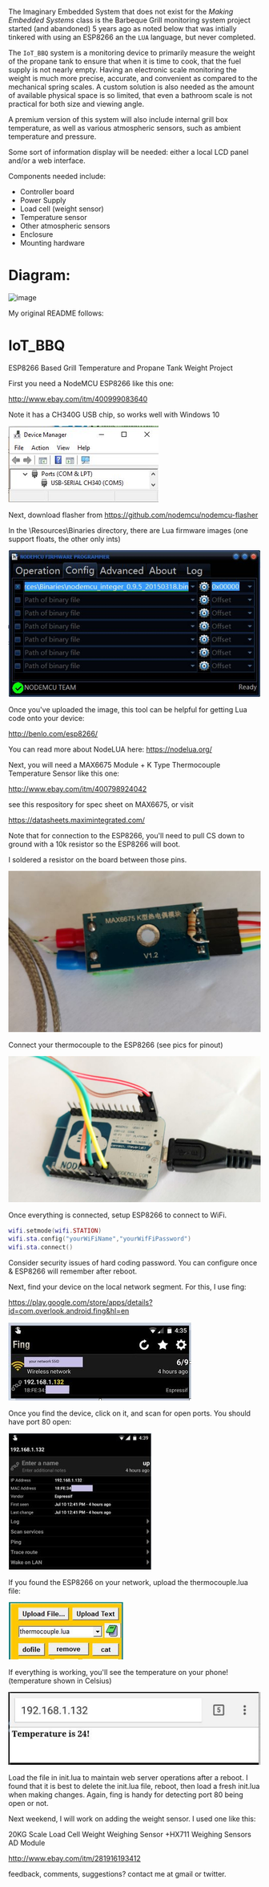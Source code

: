 
The Imaginary Embedded System that does not exist for the _Making Embedded Systems_ class is the Barbeque Grill 
monitoring system project started (and abandoned) 5 years ago as noted below that was intially tinkered with using
an ESP8266 an the `LUA` language, but never completed. 

The `IoT_BBQ` system is a monitoring device to primarily measure the weight of the propane tank to ensure that
when it is time to cook, that the fuel supply is not nearly empty. Having an electronic scale monitoring the weight
is much more precise, accurate, and convenient as compared to the mechanical spring scales. A custom solution is also 
needed as the amount of available physical space is so limited, that even a bathroom scale is not practical for both 
size and viewing angle.

A premium version of this system will also include internal grill box temperature, as well as various atmospheric sensors, 
such as ambient temperature and pressure. 

Some sort of information display will be needed: either a local LCD panel and/or a web interface.

Components needed include:

- Controller board
- Power Supply
- Load cell (weight sensor)
- Temperature sensor
- Other atmospheric sensors
- Enclosure
- Mounting hardware

# Diagram:

![image](https://user-images.githubusercontent.com/13059545/142352018-6cc0b29a-dc3a-40f1-bdc3-9d5999a4fc22.png)



My original README follows:

# IoT_BBQ
ESP8266 Based Grill Temperature and Propane Tank Weight Project

First you need a NodeMCU ESP8266 like this one:

http://www.ebay.com/itm/400999083640

Note it has a CH340G USB chip, so works well with Windows 10

![Windows Device Manager](https://github.com/gojimmypi/IoT_BBQ/blob/master/pics/Windows10_DeviceManager_CH340.JPG)

Next, download flasher from https://github.com/nodemcu/nodemcu-flasher

In the \Resources\Binaries directory, there are Lua firmware images (one support floats, the other only ints)

![config setting](https://github.com/gojimmypi/IoT_BBQ/blob/master/pics/Programmer_Config.jpg)

Once you've uploaded the image, this tool can be helpful for getting Lua code onto your device:

http://benlo.com/esp8266/ 

You can read more about NodeLUA here: https://nodelua.org/

Next, you will need a MAX6675 Module + K Type Thermocouple Temperature Sensor like this one: 

http://www.ebay.com/itm/400798924042

see this respository for spec sheet on MAX6675, or visit 

https://datasheets.maximintegrated.com/

Note that for connection to the ESP8266, you'll need to pull CS down to ground with a 10k resistor so the ESP8266 will boot.

I soldered a resistor on the board between those pins.

![soldered resistor](https://github.com/gojimmypi/IoT_BBQ/blob/master/pics/resistor.jpg)

Connect your thermocouple to the ESP8266 (see pics for pinout)

![board wiring](https://github.com/gojimmypi/IoT_BBQ/blob/master/pics/board.jpg)

Once everything is connected, setup ESP8266 to connect to WiFi. 

```Lua
wifi.setmode(wifi.STATION)
wifi.sta.config("yourWiFiName","yourWifFiPassword")
wifi.sta.connect()
```

Consider security issues of hard coding password. You can configure once & ESP8266 will remember after reboot.

Next, find your device on the local network segment. For this, I use fing:

https://play.google.com/store/apps/details?id=com.overlook.android.fing&hl=en

![fing](https://github.com/gojimmypi/IoT_BBQ/blob/master/pics/fing.jpg)

Once you find the device, click on it, and scan for open ports. You should have port 80 open:

![fing scan](https://github.com/gojimmypi/IoT_BBQ/blob/master/pics/fing-scan.jpg)

If you found the ESP8266 on your network, upload the thermocouple.lua file:

![thermocouple.lua upload](https://github.com/gojimmypi/IoT_BBQ/blob/master/pics/upload_thermocouple.jpg)

If everything is working, you'll see the temperature on your phone! (temperature shown in Celsius)

![webpage sample]( https://github.com/gojimmypi/IoT_BBQ/blob/master/pics/webpage.jpg)

Load the file in init.lua to maintain web server operations after a reboot. I found that it is best to delete the init.lua file, reboot, then load a fresh init.lua when making changes. Again, fing is handy for detecting port 80 being open or not.

Next weekend, I will work on adding the weight sensor. I used one like this:

20KG Scale Load Cell Weight Weighing Sensor +HX711 Weighing Sensors AD Module 

http://www.ebay.com/itm/281916193412

feedback, comments, suggestions? contact me at gmail or twitter.


